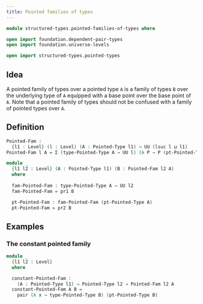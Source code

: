 ```yaml
---
title: Pointed families of types
---
```


```agda
module structured-types.pointed-families-of-types where

open import foundation.dependent-pair-types
open import foundation.universe-levels

open import structured-types.pointed-types
```

## Idea

A pointed family of types over a pointed type `A` is a family of types `B` over the underlying type of `A` equipped with a base point over the base point of `A`. Note that a pointed family of types should not be confused with a family of pointed types over `A`.

## Definition

```agda
Pointed-Fam :
  {l1 : Level} (l : Level) (A : Pointed-Type l1) → UU (lsuc l ⊔ l1)
Pointed-Fam l A = Σ (type-Pointed-Type A → UU l) (λ P → P (pt-Pointed-Type A))

module _
  {l1 l2 : Level} (A : Pointed-Type l1) (B : Pointed-Fam l2 A)
  where
  
  fam-Pointed-Fam : type-Pointed-Type A → UU l2
  fam-Pointed-Fam = pr1 B

  pt-Pointed-Fam : fam-Pointed-Fam (pt-Pointed-Type A)
  pt-Pointed-Fam = pr2 B
```

## Examples

### The constant pointed family

```agda
module _
  {l1 l2 : Level}
  where

  constant-Pointed-Fam :
    (A : Pointed-Type l1) → Pointed-Type l2 → Pointed-Fam l2 A
  constant-Pointed-Fam A B =
    pair (λ x → type-Pointed-Type B) (pt-Pointed-Type B)
```
